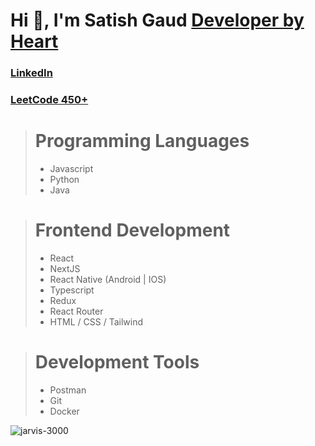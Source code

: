 # Hi 👋, I'm Satish Gaud    [Developer by Heart](#) 

### [LinkedIn](https://www.linkedin.com/in/satish-gaud/)
### [LeetCode  450+](https://leetcode.com/u/jarvis3000/)

> # Programming Languages
>  * Javascript
>  * Python
>  * Java

> # Frontend Development
> * React
> * NextJS
> * React Native (Android | IOS)
> * Typescript
> * Redux
> * React Router
> * HTML / CSS / Tailwind

> # Development Tools
> * Postman
> * Git
> * Docker

<img align="left" src="https://github-readme-stats.vercel.app/api/top-langs?username=jarvis-3000&show_icons=true&locale=en&layout=compact" alt="jarvis-3000" />

